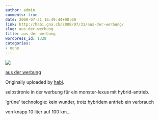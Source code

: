 ```yaml
---
author: admin
comments: true
date: 2008-07-31 16:49:44+00:00
link: http://habi.gna.ch/2008/07/31/aus-der-werbung/
slug: aus-der-werbung
title: aus der werbung
wordpress_id: 1328
categories:
- none
---
```



 [![](http://farm4.static.flickr.com/3112/2720281460_5924ecb43f_m.jpg)](http://www.flickr.com/photos/habi/2720281460/)
   

 
  [aus der werbung](http://www.flickr.com/photos/habi/2720281460/)
    

  Originally uploaded by [habi](http://www.flickr.com/people/habi/).
 



selbstironie in der werbung für ein monster-lexus mit hybrid-antrieb.  

'grüne' technologie: kein wunder, trotz hybridem antrieb ein verbrauch  

von knapp 10 liter auf 100 km...
  


